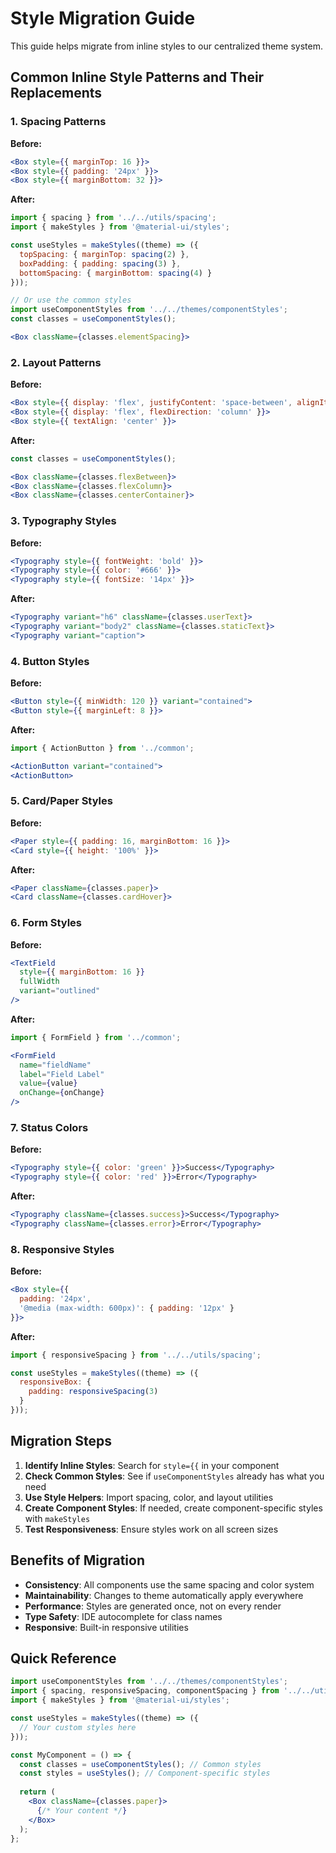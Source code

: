 # Style Migration Guide

This guide helps migrate from inline styles to our centralized theme system.

## Common Inline Style Patterns and Their Replacements

### 1. Spacing Patterns

**Before:**
```jsx
<Box style={{ marginTop: 16 }}>
<Box style={{ padding: '24px' }}>
<Box style={{ marginBottom: 32 }}>
```

**After:**
```jsx
import { spacing } from '../../utils/spacing';
import { makeStyles } from '@material-ui/styles';

const useStyles = makeStyles((theme) => ({
  topSpacing: { marginTop: spacing(2) },
  boxPadding: { padding: spacing(3) },
  bottomSpacing: { marginBottom: spacing(4) }
}));

// Or use the common styles
import useComponentStyles from '../../themes/componentStyles';
const classes = useComponentStyles();

<Box className={classes.elementSpacing}>
```

### 2. Layout Patterns

**Before:**
```jsx
<Box style={{ display: 'flex', justifyContent: 'space-between', alignItems: 'center' }}>
<Box style={{ display: 'flex', flexDirection: 'column' }}>
<Box style={{ textAlign: 'center' }}>
```

**After:**
```jsx
const classes = useComponentStyles();

<Box className={classes.flexBetween}>
<Box className={classes.flexColumn}>
<Box className={classes.centerContainer}>
```

### 3. Typography Styles

**Before:**
```jsx
<Typography style={{ fontWeight: 'bold' }}>
<Typography style={{ color: '#666' }}>
<Typography style={{ fontSize: '14px' }}>
```

**After:**
```jsx
<Typography variant="h6" className={classes.userText}>
<Typography variant="body2" className={classes.staticText}>
<Typography variant="caption">
```

### 4. Button Styles

**Before:**
```jsx
<Button style={{ minWidth: 120 }} variant="contained">
<Button style={{ marginLeft: 8 }}>
```

**After:**
```jsx
import { ActionButton } from '../common';

<ActionButton variant="contained">
<ActionButton>
```

### 5. Card/Paper Styles

**Before:**
```jsx
<Paper style={{ padding: 16, marginBottom: 16 }}>
<Card style={{ height: '100%' }}>
```

**After:**
```jsx
<Paper className={classes.paper}>
<Card className={classes.cardHover}>
```

### 6. Form Styles

**Before:**
```jsx
<TextField
  style={{ marginBottom: 16 }}
  fullWidth
  variant="outlined"
/>
```

**After:**
```jsx
import { FormField } from '../common';

<FormField
  name="fieldName"
  label="Field Label"
  value={value}
  onChange={onChange}
/>
```

### 7. Status Colors

**Before:**
```jsx
<Typography style={{ color: 'green' }}>Success</Typography>
<Typography style={{ color: 'red' }}>Error</Typography>
```

**After:**
```jsx
<Typography className={classes.success}>Success</Typography>
<Typography className={classes.error}>Error</Typography>
```

### 8. Responsive Styles

**Before:**
```jsx
<Box style={{ 
  padding: '24px',
  '@media (max-width: 600px)': { padding: '12px' }
}}>
```

**After:**
```jsx
import { responsiveSpacing } from '../../utils/spacing';

const useStyles = makeStyles((theme) => ({
  responsiveBox: {
    padding: responsiveSpacing(3)
  }
}));
```

## Migration Steps

1. **Identify Inline Styles**: Search for `style={{` in your component
2. **Check Common Styles**: See if `useComponentStyles` already has what you need
3. **Use Style Helpers**: Import spacing, color, and layout utilities
4. **Create Component Styles**: If needed, create component-specific styles with `makeStyles`
5. **Test Responsiveness**: Ensure styles work on all screen sizes

## Benefits of Migration

- **Consistency**: All components use the same spacing and color system
- **Maintainability**: Changes to theme automatically apply everywhere
- **Performance**: Styles are generated once, not on every render
- **Type Safety**: IDE autocomplete for class names
- **Responsive**: Built-in responsive utilities

## Quick Reference

```jsx
import useComponentStyles from '../../themes/componentStyles';
import { spacing, responsiveSpacing, componentSpacing } from '../../utils/spacing';
import { makeStyles } from '@material-ui/styles';

const useStyles = makeStyles((theme) => ({
  // Your custom styles here
}));

const MyComponent = () => {
  const classes = useComponentStyles(); // Common styles
  const styles = useStyles(); // Component-specific styles
  
  return (
    <Box className={classes.paper}>
      {/* Your content */}
    </Box>
  );
};
```
